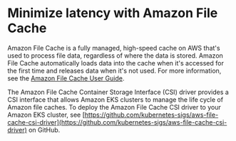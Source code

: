 # Minimize latency with Amazon File Cache<a name="file-cache-csi"></a>

Amazon File Cache is a fully managed, high\-speed cache on AWS that's used to process file data, regardless of where the data is stored\. Amazon File Cache automatically loads data into the cache when it's accessed for the first time and releases data when it's not used\. For more information, see the [Amazon File Cache User Guide](https://docs.aws.amazon.com/fsx/latest/FileCacheGuide/what-is.html)\.

The Amazon File Cache Container Storage Interface \(CSI\) driver provides a CSI interface that allows Amazon EKS clusters to manage the life cycle of Amazon file caches\. To deploy the Amazon File Cache CSI driver to your Amazon EKS cluster, see [https://github.com/kubernetes-sigs/aws-file-cache-csi-driver](https://github.com/kubernetes-sigs/aws-file-cache-csi-driver) on GitHub\.